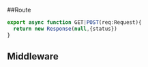 ##Route

```ts
export async function GET|POST(req:Request){
  return new Response(null,{status})
}
```

## Middleware